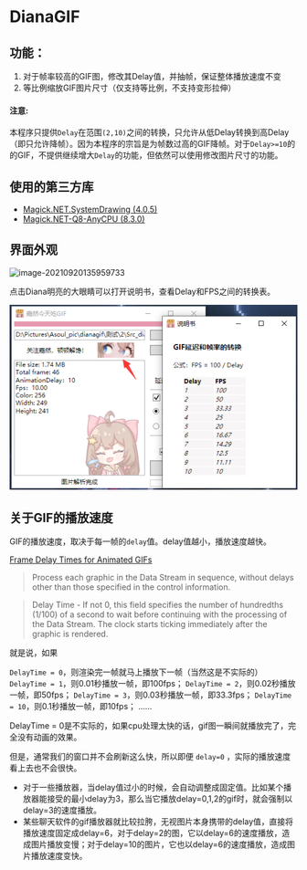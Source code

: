 # DianaGIF



## **功能：**

1. 对于帧率较高的GIF图，修改其Delay值，并抽帧，保证整体播放速度不变
2. 等比例缩放GIF图片尺寸（仅支持等比例，不支持变形拉伸）

#### 注意:

本程序只提供`Delay`在范围`(2,10)`之间的转换，只允许从低Delay转换到高Delay（即只允许降帧）。因为本程序的宗旨是为帧数过高的GIF降帧。对于`Delay>=10`的的GIF，不提供继续增大`Delay`的功能，但依然可以使用修改图片尺寸的功能。

  

## 使用的第三方库

- [Magick.NET.SystemDrawing (4.0.5)](https://github.com/dlemstra/Magick.NET)
- [Magick.NET-Q8-AnyCPU (8.3.0)](https://github.com/dlemstra/Magick.NET)



## 界面外观

![image-20210920135959733](https://ssmiler.oss-cn-guangzhou.aliyuncs.com/img/image-20210920135959733.png)



点击Diana明亮的大眼睛可以打开说明书，查看Delay和FPS之间的转换表。

![image-20210920170824031](README.assets/image-20210920170824031.png)



## 关于GIF的播放速度

GIF的播放速度，取决于每一帧的`delay`值。delay值越小，播放速度越快。

[Frame Delay Times for Animated GIFs](https://www.deviantart.com/humpy77/journal/Frame-Delay-Times-for-Animated-GIFs-240992090)

> Process each graphic in the Data Stream in sequence, without delays other than those specified in the control information.

> Delay Time - If not 0, this field specifies the number of hundredths (1/100) of a second to wait before continuing with the processing of the Data Stream. The clock starts ticking immediately after the graphic is rendered.

就是说，如果

`DelayTime = 0`，则渲染完一帧就马上播放下一帧（当然这是不实际的）
`DelayTime = 1`，则0.01秒播放一帧，即100fps；
`DelayTime = 2`，则0.02秒播放一帧，即50fps；
`DelayTime = 3`，则0.03秒播放一帧，即33.3fps；
`DelayTime = 10`，则0.1秒播放一帧，即10fps；
……

DelayTime = 0是不实际的，如果cpu处理太快的话，gif图一瞬间就播放完了，完全没有动画的效果。

但是，通常我们的窗口并不会刷新这么快，所以即便 `delay=0` ，实际的播放速度看上去也不会很快。

- 对于一些播放器，当delay值过小的时候，会自动调整成固定值。比如某个播放器能接受的最小delay为3，那么当它播放delay=0,1,2的gif时，就会强制以delay=3的速度播放。
- 某些聊天软件的gif播放器就比较拉胯，无视图片本身携带的delay值，直接将播放速度固定成delay=6，对于delay=2的图，它以delay=6的速度播放，造成图片播放变慢；对于delay=10的图片，它也以delay=6的速度播放，造成图片播放速度变快。

